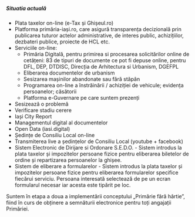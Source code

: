 ##### Situatia actuală

* Plata taxelor on-line (e-Tax și Ghișeul.ro)
* Platforma primăria-iași.ro, care asigură transparența decizională prin publicarea tuturor actelor administrative, de interes public, achizițiilor, dezbateri publice, proiecte de HCL etc.
* Serviciile on-line:
   * Primăria Digitală, pentru primirea si procesarea solicitărilor online de cetățeni: 83 de tipuri de documente ce pot fi depuse online, pentru DFL, DEP, DTDISC, Direcția de Arhitectura si Urbanism, DGEFPL
   * Eliberarea documentelor de urbanism
   * Sesizarea mașinilor abandonate sau fără stăpân
   * Programarea on-line a înstrăinării / achiziției de vehicule; evidența persoanelor; căsătorii
   * Platforma e-Guvernare pe care suntem prezenți
* Sesizează o problemă
* Verificare stadiu cerere
* Iași City Report
* Managementul digital al documentelor
* Open Data (iasi.digital)
* Ședințe de Consiliu Local on-line
* Transmiterea live a ședințelor de Consiliu Local (youtube + facebook)
* Sistem Electronic de Dirijare si Ordonare S.E.D.O. - Sistem introdus la plata taxelor și impozitelor persoane fizice pentru eliberarea biletelor de ordine și repartizarea persoanelor la ghișee.
* Sistem de eliberare a formularelor - Sistem introdus la plata taxelor și impozitelor persoane fizice pentru eliberarea formularelor specifice fiecărui serviciu. Persoana interesată selectează de pe un ecran formularul necesar iar acesta este tipărit pe loc.

Suntem în etapa a doua a implementării conceptului „Primărie fără hârtie”, fiind în curs de obținere a semnăturii electronice pentru toți angajații Primăriei.

